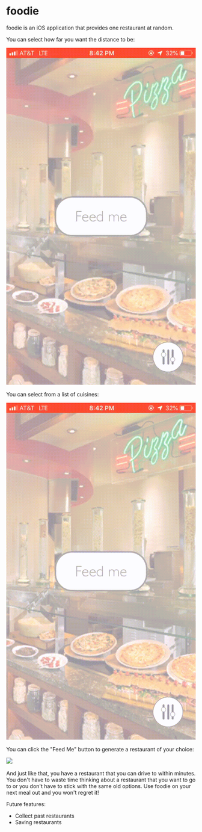 # foodie

foodie is an iOS application that provides one restaurant at random. 

You can select how far you want the distance to be: 

![](./screenshots/Radius.gif)

You can select from a list of cuisines:

![](./screenshots/Type_Selection.gif)

You can click the "Feed Me" button to generate a restaurant of your choice:

![](./screenshots/Restaurant_Selection.gif)



And just like that, you have a restaurant that you can drive to within minutes. You don't have to waste time thinking about a restaurant that you want to go to or you don't have to stick with the same old options. Use foodie on your next meal out and you won't regret it!

Future features:
- Collect past restaurants
- Saving restaurants
